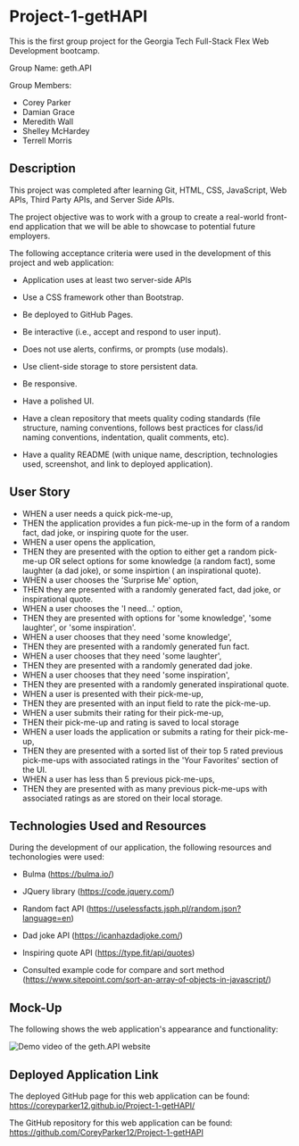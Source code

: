 # Project-1-getHAPI
This is the first group project for the Georgia Tech Full-Stack Flex Web Development bootcamp.

Group Name: geth.API

Group Members:
* Corey Parker
* Damian Grace
* Meredith Wall
* Shelley McHardey
* Terrell Morris
## Description
This project was completed after learning Git, HTML, CSS, JavaScript, Web APIs, Third Party APIs, and Server Side APIs. 

The project objective was to work with a group to create a real-world front-end application that we will be able to showcase to potential future employers.

The following acceptance criteria were used in the development of this project and web application:

* Application uses at least two server-side APIs

* Use a CSS framework other than Bootstrap.

* Be deployed to GitHub Pages.

* Be interactive (i.e., accept and respond to user input).

* Does not use alerts, confirms, or prompts (use modals).

* Use client-side storage to store persistent data.

* Be responsive.

* Have a polished UI.

* Have a clean repository that meets quality coding standards (file structure, naming conventions, follows best practices for class/id naming conventions, indentation, qualit comments, etc).

* Have a quality README (with unique name, description, technologies used, screenshot, and link to deployed application).
## User Story

* WHEN a user needs a quick pick-me-up,
* THEN the application provides a fun pick-me-up in the form of a random fact, dad joke, or inspiring quote for the user.
* WHEN a user opens the application,
* THEN they are presented with the option to either get a random pick-me-up OR select options for some knowledge (a random fact), some laughter (a dad joke), or some inspirtion ( an inspirational quote).
* WHEN a user chooses the 'Surprise Me' option,
* THEN they are presented with a randomly generated fact, dad joke, or inspirational quote.
* WHEN a user chooses the 'I need...' option,
* THEN they are presented with options for 'some knowledge', 'some laughter', or 'some inspiration'.
* WHEN a user chooses that they need 'some knowledge', 
* THEN they are presented with a randomly generated fun fact.
* WHEN a user chooses that they need 'some laughter', 
* THEN they are presented with a randomly generated dad joke.
* WHEN a user chooses that they need 'some inspiration', 
* THEN they are presented with a randomly generated inspirational quote.
* WHEN a user is presented with their pick-me-up,
* THEN they are presented with an input field to rate the pick-me-up.
* WHEN a user submits their rating for their pick-me-up,
* THEN their pick-me-up and rating is saved to local storage
* WHEN a user loads the application or submits a rating for their pick-me-up,
* THEN they are presented with a sorted list of their top 5 rated previous pick-me-ups with associated ratings in the 'Your Favorites' section of the UI.
* WHEN a user has less than 5 previous pick-me-ups, 
* THEN they are presented with as many previous pick-me-ups with associated ratings as are stored on their local storage.

## Technologies Used and Resources
During the development of our application, the following resources and techonologies were used:

* Bulma (https://bulma.io/)

* JQuery library (https://code.jquery.com/)

* Random fact API (https://uselessfacts.jsph.pl/random.json?language=en)

* Dad joke API (https://icanhazdadjoke.com/)

* Inspiring quote API (https://type.fit/api/quotes)

* Consulted example code for compare and sort method (https://www.sitepoint.com/sort-an-array-of-objects-in-javascript/)
## Mock-Up
The following shows the web application's appearance and functionality:

![Demo video of the geth.API website](https://github.com/...)    

## Deployed Application Link

The deployed GitHub page for this web application can be found: 
https://coreyparker12.github.io/Project-1-getHAPI/

The GitHub repository for this web application can be found:
https://github.com/CoreyParker12/Project-1-getHAPI 
